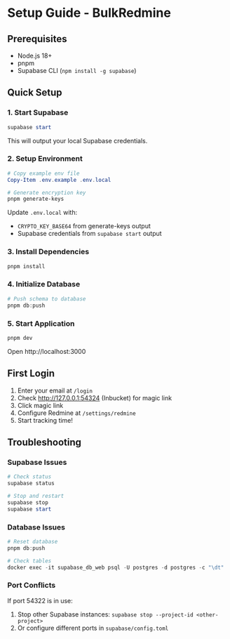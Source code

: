# Setup Guide - BulkRedmine

## Prerequisites

- Node.js 18+
- pnpm
- Supabase CLI (`npm install -g supabase`)

## Quick Setup

### 1. Start Supabase

```powershell
supabase start
```

This will output your local Supabase credentials.

### 2. Setup Environment

```powershell
# Copy example env file
Copy-Item .env.example .env.local

# Generate encryption key
pnpm generate-keys
```

Update `.env.local` with:
- `CRYPTO_KEY_BASE64` from generate-keys output
- Supabase credentials from `supabase start` output

### 3. Install Dependencies

```powershell
pnpm install
```

### 4. Initialize Database

```powershell
# Push schema to database
pnpm db:push
```

### 5. Start Application

```powershell
pnpm dev
```

Open http://localhost:3000

## First Login

1. Enter your email at `/login`
2. Check http://127.0.0.1:54324 (Inbucket) for magic link
3. Click magic link
4. Configure Redmine at `/settings/redmine`
5. Start tracking time!

## Troubleshooting

### Supabase Issues

```powershell
# Check status
supabase status

# Stop and restart
supabase stop
supabase start
```

### Database Issues

```powershell
# Reset database
pnpm db:push

# Check tables
docker exec -it supabase_db_web psql -U postgres -d postgres -c "\dt"
```

### Port Conflicts

If port 54322 is in use:
1. Stop other Supabase instances: `supabase stop --project-id <other-project>`
2. Or configure different ports in `supabase/config.toml`
